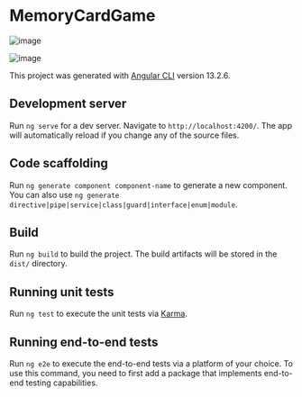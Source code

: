 # MemoryCardGame

![image](https://user-images.githubusercontent.com/83064592/158536266-b318631e-8cf8-411c-8841-e2bdd5854b8f.png)


![image](https://user-images.githubusercontent.com/83064592/158536141-292bdd56-bd40-4e0c-8c36-fea090ab3fbb.png)


This project was generated with [Angular CLI](https://github.com/angular/angular-cli) version 13.2.6.

## Development server

Run `ng serve` for a dev server. Navigate to `http://localhost:4200/`. The app will automatically reload if you change any of the source files.

## Code scaffolding

Run `ng generate component component-name` to generate a new component. You can also use `ng generate directive|pipe|service|class|guard|interface|enum|module`.

## Build

Run `ng build` to build the project. The build artifacts will be stored in the `dist/` directory.

## Running unit tests

Run `ng test` to execute the unit tests via [Karma](https://karma-runner.github.io).

## Running end-to-end tests

Run `ng e2e` to execute the end-to-end tests via a platform of your choice. To use this command, you need to first add a package that implements end-to-end testing capabilities.

